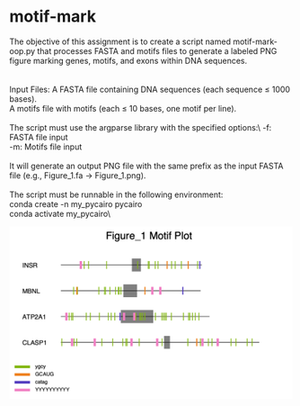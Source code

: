 # motif-mark

The objective of this assignment is to create a script named motif-mark-oop.py that processes FASTA and motifs files to generate a labeled PNG figure marking genes, motifs, and exons within DNA sequences.\
\
\
Input Files:
A FASTA file containing DNA sequences (each sequence ≤ 1000 bases).\
A motifs file with motifs (each ≤ 10 bases, one motif per line).\
\
The script must use the argparse library with the specified options:\ 
-f: FASTA file input\
-m: Motifs file input\
\
It will generate an output PNG file with the same prefix as the input FASTA file (e.g., Figure_1.fa → Figure_1.png).\
\
The script must be runnable in the following environment:\
conda create -n my_pycairo pycairo\
conda activate my_pycairo\

![Figure 1](Figure_1.png)
